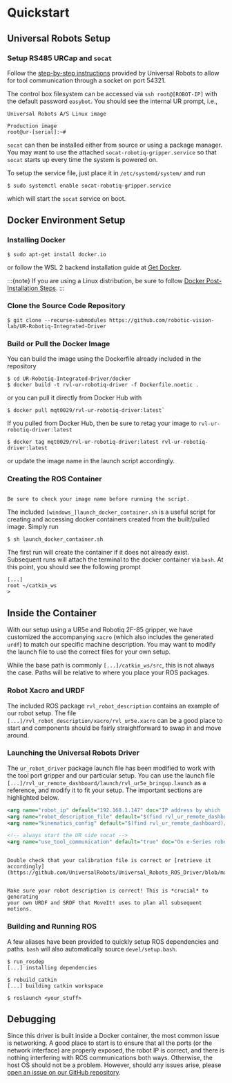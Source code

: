 # Quickstart

## Universal Robots Setup

### Setup RS485 URCap and `socat`

Follow the [step-by-step
instructions](https://github.com/UniversalRobots/Universal_Robots_ToolComm_Forwarder_URCap/blob/master/doc/install_urcap.md)
provided by Universal Robots to allow for tool communication through a socket
on port 54321.

The control box filesystem can be accessed via `ssh root@[ROBOT-IP]` with the
default password `easybot`. You should see the internal UR prompt, i.e., 

```console
Universal Robots A/S Linux image

Production image
root@ur-[serial]:~#
```

`socat` can then be installed either from source or using a package manager.
You may want to use the attached `socat-robotiq-gripper.service` so that
`socat` starts up every time the system is powered on.

To setup the service file, just place it in `/etc/systemd/system/` and run

```console
$ sudo systemctl enable socat-robotiq-gripper.service
```

which will start the `socat` service on boot.

## Docker Environment Setup

### Installing Docker

```console
$ sudo apt-get install docker.io
```

or follow the WSL 2 backend installation guide at [Get Docker](https://docs.docker.com/get-docker/).

:::{note} 
If you are using a Linux distribution, be sure to follow [Docker Post-Installation Steps](https://docs.docker.com/engine/install/linux-postinstall/).
:::

### Clone the Source Code Repository

```console
$ git clone --recurse-submodules https://github.com/robotic-vision-lab/UR-Robotiq-Integrated-Driver
```

### Build or Pull the Docker Image

You can build the image using the Dockerfile already included in the repository

```console
$ cd UR-Robotiq-Integrated-Driver/docker
$ docker build -t rvl-ur-robotiq-driver -f Dockerfile.noetic .
```
or you can pull it directly from Docker Hub with 

```console
$ docker pull mqt0029/rvl-ur-robotiq-driver:latest` 
```

If you pulled from Docker Hub, then be sure to retag your image to
`rvl-ur-robotiq-driver:latest`

```console
$ docker tag mqt0029/rvl-ur-robotiq-driver:latest rvl-ur-robotiq-driver:latest
```

or update the image name in the launch script accordingly.

### Creating the ROS Container

```{note}

Be sure to check your image name before running the script.
```

The included `[windows_]launch_docker_container.sh` is a useful script for
creating and accessing docker containers created from the built/pulled image.
Simply run

```console
$ sh launch_docker_container.sh
```

The first run will create the container if it does not already exist.
Subsequent runs will attach the terminal to the docker container via `bash`.
At this point, you should see the following prompt

```console
[...]
root ~/catkin_ws
> 
```

## Inside the Container

With our setup using a UR5e and Robotiq 2F-85 gripper, we have customized the
accompanying `xacro` (which also includes the generated `urdf`) to match our
specific machine description. You may want to modify the launch file to use the
correct files for your own setup.

While the base path is commonly `[...]/catkin_ws/src`, this is not always the
case. Paths will be relative to where you place your ROS packages.

### Robot Xacro and URDF

The included ROS package `rvl_robot_description` contains an example of our
robot setup. The file `[...]/rvl_robot_description/xacro/rvl_ur5e.xacro` can be
a good place to start and components should be fairly straightforward to swap
in and move around.

### Launching the Universal Robots Driver 

The `ur_robot_driver` package launch file has been modified to work with the
tool port gripper and our particular setup. You can use the launch file
`[...]/rvl_ur_remote_dashboard/launch/rvl_ur5e_bringup.launch` as a reference,
and modify it to fit your setup. The important sections are highlighted below.

```XML
<arg name="robot_ip" default="192.168.1.147" doc="IP address by which ..."/>
<arg name="robot_description_file" default="$(find rvl_ur_remote_dashboard)/launch/load_rvl_ur5e.launch" doc="Robot description launch file."/>
<arg name="kinematics_config" default="$(find rvl_ur_remote_dashboard)/configs/ur5e_calibration.yaml" doc="Kinematics config file used ..."/>

<!-- always start the UR side socat -->
<arg name="use_tool_communication" default="true" doc="On e-Series robots tool communication can be enabled with this argument"/>
```

```{warning}

Double check that your calibration file is correct or [retrieve it
accordingly](https://github.com/UniversalRobots/Universal_Robots_ROS_Driver/blob/master/ur_calibration/README.md).
```

```{warning}

Make sure your robot description is correct! This is *crucial* to generating
your own URDF and SRDF that MoveIt! uses to plan all subsequent motions.
```

### Building and Running ROS

A few aliases have been provided to quickly setup ROS dependencies and paths.
`bash` will also automatically source `devel/setup.bash`.

```console
$ run_rosdep
[...] installing dependencies

$ rebuild_catkin
[...] building catkin workspace

$ roslaunch <your_stuff>
```

## Debugging

Since this driver is built inside a Docker container, the most common issue is
networking. A good place to start is to ensure that all the ports (or the
network interface) are properly exposed, the robot IP is correct, and there is
nothing interfering with ROS communications both ways. Otherwise, the host OS
should not be a problem. However, should any issues arise, please [open an
issue on our GitHub repository](https://github.com/robotic-vision-lab/UR-Robotiq-Integrated-Driver/issues). 
